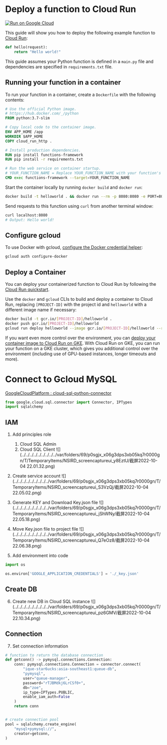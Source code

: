 # Deploy a function to Cloud Run

[![Run on Google Cloud](https://deploy.cloud.run/button.svg)](https://deploy.cloud.run)

This guide will show you how to deploy the following example function to [Cloud Run](https://cloud.google.com/run):

```python
def hello(request):
    return "Hello world!"
```

This guide assumes your Python function is defined in a `main.py` file and dependencies are specified in `requirements.txt` file.

## Running your function in a container

To run your function in a container, create a `Dockerfile` with the following contents:

```Dockerfile
# Use the official Python image.
# https://hub.docker.com/_/python
FROM python:3.7-slim

# Copy local code to the container image.
ENV APP_HOME /app
WORKDIR $APP_HOME
COPY cloud_run_http .

# Install production dependencies.
RUN pip install functions-framework
RUN pip install -r requirements.txt

# Run the web service on container startup.
# YOUR_FUNCTION_NAME = Replace YOUR_FUNCTION_NAME with your function's method name
CMD exec functions-framework --target=YOUR_FUNCTION_NAME
```

Start the container locally by running `docker build` and `docker run`:

```sh
docker build -t helloworld . && docker run --rm -p 8080:8080 -e PORT=8080 helloworld
```

Send requests to this function using `curl` from another terminal window:

```sh
curl localhost:8080
# Output: Hello world!
```

## Configure gcloud

To use Docker with gcloud, [configure the Docker credential helper](https://cloud.google.com/container-registry/docs/advanced-authentication):

```sh
gcloud auth configure-docker
```

## Deploy a Container

You can deploy your containerized function to Cloud Run by following the [Cloud Run quickstart](https://cloud.google.com/run/docs/quickstarts/build-and-deploy).

Use the `docker` and `gcloud` CLIs to build and deploy a container to Cloud Run, replacing `[PROJECT-ID]` with the project id and `helloworld` with a different image name if necessary:

```sh
docker build -t gcr.io/[PROJECT-ID]/helloworld .
docker push gcr.io/[PROJECT-ID]/helloworld
gcloud run deploy helloworld --image gcr.io/[PROJECT-ID]/helloworld --region us-central1
```

If you want even more control over the environment, you can [deploy your container image to Cloud Run on GKE](https://cloud.google.com/run/docs/quickstarts/prebuilt-deploy-gke). With Cloud Run on GKE, you can run your function on a GKE cluster, which gives you additional control over the environment (including use of GPU-based instances, longer timeouts and more).

# Connect to Gcloud MySQL

[GoogleCloudPlatform : cloud-sql-python-connector](https://github.com/GoogleCloudPlatform/cloud-sql-python-connector)

```python
from google.cloud.sql.connector import Connector, IPTypes
import sqlalchemy
```

## IAM

1. Add principles role
   1. Cloud SQL Admin
   2. Cloud SQL Client
![](../../../../../../../../../var/folders/69/p0sgjx_x06g3dps3xb05kq7r0000gn/T/TemporaryItems/NSIRD_screencaptureui_y8EztU/截屏2022-10-04 22.01.32.png)


2. Create service account 
![](../../../../../../../../../var/folders/69/p0sgjx_x06g3dps3xb05kq7r0000gn/T/TemporaryItems/NSIRD_screencaptureui_S3VzQj/截屏2022-10-04 22.05.02.png)


3. Generate KEY and Download Key.json file
![](../../../../../../../../../var/folders/69/p0sgjx_x06g3dps3xb05kq7r0000gn/T/TemporaryItems/NSIRD_screencaptureui_jShWNy/截屏2022-10-04 22.05.18.png)


4. Move Key.json file to project file
![](../../../../../../../../../var/folders/69/p0sgjx_x06g3dps3xb05kq7r0000gn/T/TemporaryItems/NSIRD_screencaptureui_Q7eOz8/截屏2022-10-04 22.06.38.png)


5. Add environment into code
```python
import os

os.environ['GOOGLE_APPLICATION_CREDENTIALS'] = './_key.json'
```

## Create DB 
6. Create new DB in Cloud SQL instance
![](../../../../../../../../../var/folders/69/p0sgjx_x06g3dps3xb05kq7r0000gn/T/TemporaryItems/NSIRD_screencaptureui_pz6GMV/截屏2022-10-04 22.10.34.png)


## Connection
7. Set connection information
```python
# function to return the database connection
def getconn() -> pymysql.connections.Connection:
    conn: pymysql.connections.Connection = connector.connect(
        "ique-star6ucks:asia-southeast1:queue-db",
        "pymysql",
        user="queue-manager",
        password="rTJBMdkj6LrCSf0+",
        db="zoe",   
        ip_type=IPTypes.PUBLIC,
        enable_iam_auth=False
    )
    return conn


# create connection pool
pool = sqlalchemy.create_engine(
    "mysql+pymysql://",
    creator=getconn,
)
```
